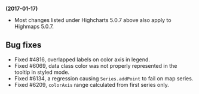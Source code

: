 **(2017-01-17)**
        
- Most changes listed under Highcharts 5.0.7 above also apply to Highmaps 5.0.7.

## Bug fixes 
- Fixed #4816, overlapped labels on color axis in legend.
- Fixed #6069, data class color was not properly represented in the tooltip in styled mode.
- Fixed #6134, a regression causing `Series.addPoint` to fail on map series.
- Fixed #6209, `colorAxis` range calculated from first series only.